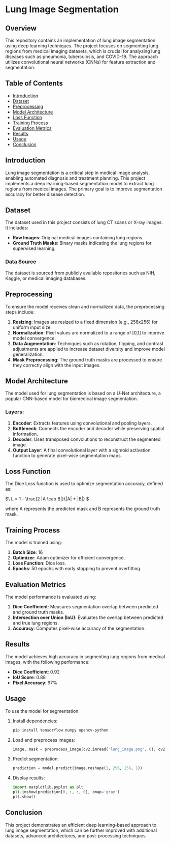 # Lung Image Segmentation

## Overview
This repository contains an implementation of lung image segmentation using deep learning techniques. The project focuses on segmenting lung regions from medical imaging datasets, which is crucial for analyzing lung diseases such as pneumonia, tuberculosis, and COVID-19. The approach utilizes convolutional neural networks (CNNs) for feature extraction and segmentation.

## Table of Contents
- [Introduction](#introduction)
- [Dataset](#dataset)
- [Preprocessing](#preprocessing)
- [Model Architecture](#model-architecture)
- [Loss Function](#loss-function)
- [Training Process](#training-process)
- [Evaluation Metrics](#evaluation-metrics)
- [Results](#results)
- [Usage](#usage)
- [Conclusion](#conclusion)

## Introduction
Lung image segmentation is a critical step in medical image analysis, enabling automated diagnosis and treatment planning. This project implements a deep learning-based segmentation model to extract lung regions from medical images. The primary goal is to improve segmentation accuracy for better disease detection.

## Dataset
The dataset used in this project consists of lung CT scans or X-ray images. It includes:
- **Raw Images**: Original medical images containing lung regions.
- **Ground Truth Masks**: Binary masks indicating the lung regions for supervised learning.

### Data Source
The dataset is sourced from publicly available repositories such as NIH, Kaggle, or medical imaging databases.

## Preprocessing
To ensure the model receives clean and normalized data, the preprocessing steps include:
1. **Resizing**: Images are resized to a fixed dimension (e.g., 256x256) for uniform input size.
2. **Normalization**: Pixel values are normalized to a range of [0,1] to improve model convergence.
3. **Data Augmentation**: Techniques such as rotation, flipping, and contrast adjustments are applied to increase dataset diversity and improve model generalization.
4. **Mask Preprocessing**: The ground truth masks are processed to ensure they correctly align with the input images.

## Model Architecture
The model used for lung segmentation is based on a U-Net architecture, a popular CNN-based model for biomedical image segmentation.

### Layers:
1. **Encoder**: Extracts features using convolutional and pooling layers.
2. **Bottleneck**: Connects the encoder and decoder while preserving spatial information.
3. **Decoder**: Uses transposed convolutions to reconstruct the segmented image.
4. **Output Layer**: A final convolutional layer with a sigmoid activation function to generate pixel-wise segmentation maps.

## Loss Function
The Dice Loss function is used to optimize segmentation accuracy, defined as:

$\ L = 1 - \frac{2 |A \cap B|}{|A| + |B|} \$

where A represents the predicted mask and B represents the ground truth mask.

## Training Process
The model is trained using:
1. **Batch Size**: 16
2. **Optimizer**: Adam optimizer for efficient convergence.
3. **Loss Function**: Dice loss.
4. **Epochs**: 50 epochs with early stopping to prevent overfitting.

## Evaluation Metrics
The model performance is evaluated using:
1. **Dice Coefficient**: Measures segmentation overlap between predicted and ground truth masks.
2. **Intersection over Union (IoU)**: Evaluates the overlap between predicted and true lung regions.
3. **Accuracy**: Computes pixel-wise accuracy of the segmentation.

## Results
The model achieves high accuracy in segmenting lung regions from medical images, with the following performance:

- **Dice Coefficient**: 0.92
- **IoU Score**: 0.88
- **Pixel Accuracy**: 97%

## Usage
To use the model for segmentation:

1. Install dependencies:
    ```bash
    pip install tensorflow numpy opencv-python
    ```
2. Load and preprocess images:
    ```python
    image, mask = preprocess_image(cv2.imread('lung_image.png', 0), cv2.imread('mask.png', 0))
    ```
3. Predict segmentation:
    ```python
    prediction = model.predict(image.reshape(1, 256, 256, 1))
    ```
4. Display results:
    ```python
    import matplotlib.pyplot as plt
    plt.imshow(prediction[0, :, :, 0], cmap='gray')
    plt.show()
    ```

## Conclusion
This project demonstrates an efficient deep learning-based approach to lung image segmentation, which can be further improved with additional datasets, advanced architectures, and post-processing techniques.


